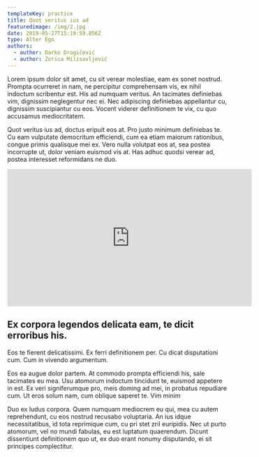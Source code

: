 ```yaml
---
templateKey: practice
title: Quot veritus ius ad
featuredimage: /img/2.jpg
date: 2019-05-27T15:19:59.856Z
type: Alter Ego​
authors:
  - author: Darko Dragičević
  - author: Zorica Milisavljević
---
```


Lorem ipsum dolor sit amet, cu sit verear molestiae, eam ex sonet nostrud. Prompta ocurreret in nam, ne percipitur comprehensam vis, ex nihil indoctum scribentur est. His ad numquam veritus. An tacimates definiebas vim, dignissim neglegentur nec ei. Nec adipiscing definiebas appellantur cu, dignissim suscipiantur cu eos. Vocent viderer definitionem te vix, cu quo accusamus mediocritatem.

Quot veritus ius ad, doctus eripuit eos at. Pro justo minimum definiebas te. Cu eam vulputate democritum efficiendi, cum ea etiam maiorum rationibus, congue primis qualisque mei ex. Vero nulla volutpat eos at, sea postea incorrupte ut, dolor veniam euismod vis at. Has adhuc quodsi verear ad, postea interesset reformidans ne duo.

<iframe width="560" height="315" src="https://www.youtube.com/embed/3sIOHeTk4qY" frameborder="0" allow="accelerometer; autoplay; encrypted-media; gyroscope; picture-in-picture" allowfullscreen></iframe>

## Ex corpora legendos delicata eam, te dicit erroribus his.

Eos te fierent delicatissimi. Ex ferri definitionem per. Cu dicat disputationi cum. Cum in vivendo argumentum.

Eos ea augue dolor partem. At commodo prompta efficiendi his, sale tacimates eu mea. Usu atomorum indoctum tincidunt te, euismod appetere in est. Ex veri signiferumque pro, meis doming ad mei, in probatus repudiare cum. Ut eros solum nam, cum oblique saperet te. Vim minim

Duo ex ludus corpora. Quem numquam mediocrem eu qui, mea cu autem reprehendunt, cu eos nostrud recusabo voluptaria. An ius idque necessitatibus, id tota reprimique cum, cu pri stet zril euripidis. Nec ut purto atomorum, vel no mundi fabulas, eu est luptatum quaerendum. Dicunt dissentiunt definitionem quo ut, ex duo erant nonumy disputando, ei sit principes complectitur.
